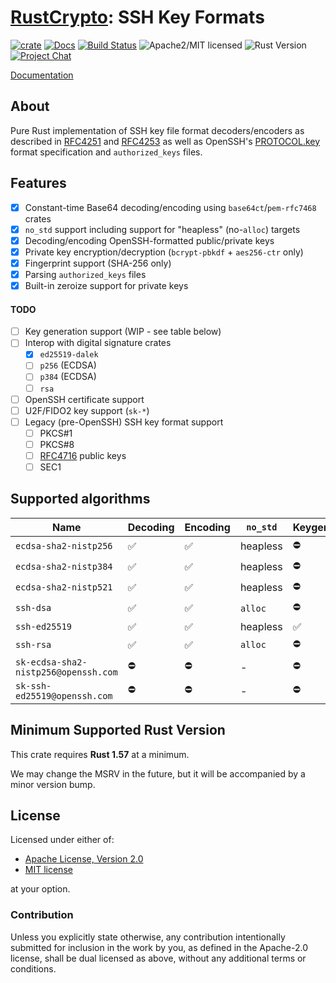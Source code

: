 # [RustCrypto]: SSH Key Formats

[![crate][crate-image]][crate-link]
[![Docs][docs-image]][docs-link]
[![Build Status][build-image]][build-link]
![Apache2/MIT licensed][license-image]
![Rust Version][rustc-image]
[![Project Chat][chat-image]][chat-link]

[Documentation][docs-link]

## About

Pure Rust implementation of SSH key file format decoders/encoders as described
in [RFC4251] and [RFC4253] as well as OpenSSH's [PROTOCOL.key] format
specification  and `authorized_keys` files.

## Features

- [x] Constant-time Base64 decoding/encoding using `base64ct`/`pem-rfc7468` crates
- [x] `no_std` support including support for "heapless" (no-`alloc`) targets
- [x] Decoding/encoding OpenSSH-formatted public/private keys
- [x] Private key encryption/decryption (`bcrypt-pbkdf` + `aes256-ctr` only)
- [x] Fingerprint support (SHA-256 only)
- [x] Parsing `authorized_keys` files
- [x] Built-in zeroize support for private keys

#### TODO

- [ ] Key generation support (WIP - see table below)
- [ ] Interop with digital signature crates
  - [x] `ed25519-dalek`
  - [ ] `p256` (ECDSA)
  - [ ] `p384` (ECDSA)
  - [ ] `rsa`
- [ ] OpenSSH certificate support
- [ ] U2F/FIDO2 key support (`sk-*`)
- [ ] Legacy (pre-OpenSSH) SSH key format support
  - [ ] PKCS#1
  - [ ] PKCS#8
  - [ ] [RFC4716] public keys
  - [ ] SEC1

## Supported algorithms

| Name                                 | Decoding | Encoding | `no_std`  | Keygen |
|--------------------------------------|----------|----------|-----------|--------|
| `ecdsa-sha2-nistp256`                | ✅        | ✅        | heapless  | ⛔️     |
| `ecdsa-sha2-nistp384`                | ✅        | ✅        | heapless  | ⛔️     |
| `ecdsa-sha2-nistp521`                | ✅        | ✅        | heapless  | ⛔️     |
| `ssh-dsa`                            | ✅        | ✅        | `alloc` ️ | ⛔      |
| `ssh-ed25519`                        | ✅        | ✅        | heapless  | ✅️     |
| `ssh-rsa`                            | ✅        | ✅        | `alloc`   | ⛔️     |
| `sk-ecdsa-sha2-nistp256@openssh.com` | ⛔        | ⛔        | -         | ⛔️     |
| `sk-ssh-ed25519@openssh.com`         | ⛔        | ⛔        | -         | ⛔️     |

## Minimum Supported Rust Version

This crate requires **Rust 1.57** at a minimum.

We may change the MSRV in the future, but it will be accompanied by a minor
version bump.

## License

Licensed under either of:

 * [Apache License, Version 2.0](http://www.apache.org/licenses/LICENSE-2.0)
 * [MIT license](http://opensource.org/licenses/MIT)

at your option.

### Contribution

Unless you explicitly state otherwise, any contribution intentionally submitted
for inclusion in the work by you, as defined in the Apache-2.0 license, shall be
dual licensed as above, without any additional terms or conditions.

[//]: # (badges)

[crate-image]: https://img.shields.io/crates/v/ssh-key.svg
[crate-link]: https://crates.io/crates/ssh-key
[docs-image]: https://docs.rs/ssh-key/badge.svg
[docs-link]: https://docs.rs/ssh-key/
[license-image]: https://img.shields.io/badge/license-Apache2.0/MIT-blue.svg
[rustc-image]: https://img.shields.io/badge/rustc-1.57+-blue.svg
[chat-image]: https://img.shields.io/badge/zulip-join_chat-blue.svg
[chat-link]: https://rustcrypto.zulipchat.com/#narrow/stream/300570-formats
[build-image]: https://github.com/RustCrypto/formats/actions/workflows/ssh-key.yml/badge.svg
[build-link]: https://github.com/RustCrypto/formats/actions/workflows/ssh-key.yml

[//]: # (links)

[RustCrypto]: https://github.com/rustcrypto
[RFC4251]: https://datatracker.ietf.org/doc/html/rfc4251
[RFC4253]: https://datatracker.ietf.org/doc/html/rfc4253
[RFC4716]: https://datatracker.ietf.org/doc/html/rfc4716
[PROTOCOL.key]: https://cvsweb.openbsd.org/src/usr.bin/ssh/PROTOCOL.key?annotate=HEAD
